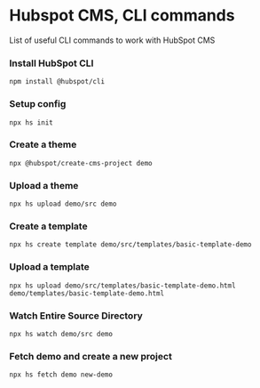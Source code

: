 # Hubspot CMS, CLI commands
List of useful CLI commands to work with HubSpot CMS

### Install HubSpot CLI
``` shell
npm install @hubspot/cli
```

### Setup config
``` shell
npx hs init
```

### Create a theme
``` shell
npx @hubspot/create-cms-project demo
```

### Upload a theme
``` shell
npx hs upload demo/src demo
```

### Create a template
``` shell
npx hs create template demo/src/templates/basic-template-demo
```

### Upload a template
``` shell
npx hs upload demo/src/templates/basic-template-demo.html demo/templates/basic-template-demo.html
```

### Watch Entire Source Directory
``` shell
npx hs watch demo/src demo
```

### Fetch demo and create a new project
``` shell
npx hs fetch demo new-demo
```
